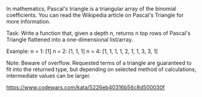 In mathematics, Pascal's triangle is a triangular array of the binomial coefficients.
You can read the Wikipedia article on Pascal's Triangle for more information.

Task:
Write a function that, given a depth n, returns n top rows of Pascal's Triangle
flattened into a one-dimensional list/array.

Example:
n = 1: [1]
n = 2: [1,  1, 1]
n = 4: [1,  1, 1,  1, 2, 1,  1, 3, 3, 1]

Note:
Beware of overflow. Requested terms of a triangle are guaranteed to fit into the returned type,
but depending on selected method of calculations, intermediate values can be larger.

https://www.codewars.com/kata/5226eb40316b56c8d500030f

